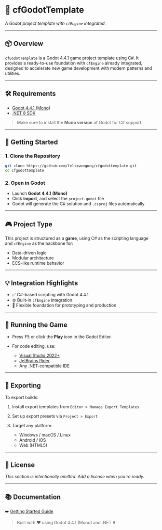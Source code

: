 # 🎩 cfGodotTemplate

*A Godot project template with `cfEngine` integrated.*

---

## 📦 Overview

`cfGodotTemplate` is a Godot 4.4.1 game project template using C#. It provides a ready-to-use foundation with `cfEngine` already integrated, designed to accelerate new game development with modern patterns and utilities.

---

## 🛠 Requirements

* [Godot 4.4.1 (Mono)](https://godotengine.org/download/archive/4.4.1-stable/)
* [.NET 8 SDK](https://dotnet.microsoft.com/en-us/download/dotnet/8.0)

> Make sure to install the **Mono version** of Godot for C# support.

---

## 🚀 Getting Started

### 1. Clone the Repository

```bash
git clone https://github.com/felixwongong/cfgodottemplate.git
cd cfgodottemplate
```

### 2. Open in Godot

* Launch **Godot 4.4.1 (Mono)**
* Click **Import**, and select the `project.godot` file
* Godot will generate the C# solution and `.csproj` files automatically

---

## 🎮 Project Type

This project is structured as a **game**, using C# as the scripting language and `cfEngine` as the backbone for:

* Data-driven logic
* Modular architecture
* ECS-like runtime behavior

---

## 💡 Integration Highlights

* ✅ C#-based scripting with Godot 4.4.1
* ⚙️ Built-in `cfEngine` integration
* 🧱 Flexible foundation for prototyping and production

---

## 🧪 Running the Game

* Press <kbd>F5</kbd> or click the **Play** icon in the Godot Editor.
* For code editing, use:

    * [Visual Studio 2022+](https://visualstudio.microsoft.com/)
    * [JetBrains Rider](https://www.jetbrains.com/rider/)
    * Any .NET-compatible IDE

---

## 📄 Exporting

To export builds:

1. Install export templates from `Editor > Manage Export Templates`
2. Set up export presets via `Project > Export`
3. Target any platform:

    * Windows / macOS / Linux
    * Android / iOS
    * Web (HTML5)

---

## 📄 License

*This section is intentionally omitted. Add a license when you're ready.*

---

## 📚 Documentation

➡️ [Getting Started Guide](Documentation/cfGodotTemplate/docs/getting-started.md)

> Built with ❤️ using Godot 4.4.1 (Mono) and .NET 8

